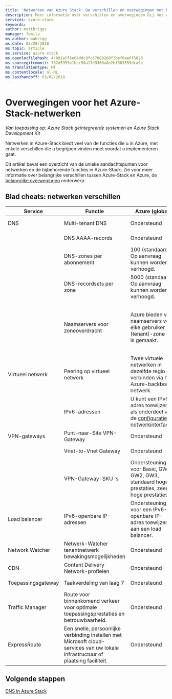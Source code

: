 ```yaml
---
title: 'Netwerken van Azure Stack: De verschillen en overwegingen met betrekking tot'
description: Meer informatie over verschillen en overwegingen bij het werken met netwerken in Azure-Stack.
services: azure-stack
keywords: 
author: mattbriggs
manager: femila
ms.author: mabrigg
ms.date: 02/28/2018
ms.topic: article
ms.service: azure-stack
ms.openlocfilehash: 4c881a5f5e64ddc9fc67060208f3bef6ae0f5028
ms.sourcegitcommit: 782d5955e1bec50a17d9366a8e2bf583559dca9e
ms.translationtype: MT
ms.contentlocale: nl-NL
ms.lasthandoff: 03/02/2018
---
```

# <a name="considerations-for-azure-stack-networking"></a>Overwegingen voor het Azure-Stack-netwerken

*Van toepassing op: Azure Stack geïntegreerde systemen en Azure Stack Development Kit*

Netwerken in Azure-Stack biedt veel van de functies die u in Azure, met enkele verschillen die u begrijpen vinden moet voordat u implementeren gaat.


Dit artikel bevat een overzicht van de unieke aandachtspunten voor netwerken en de bijbehorende functies in Azure-Stack. Zie voor meer informatie over belangrijke verschillen tussen Azure-Stack en Azure, de [belangrijke overwegingen](azure-stack-considerations.md) onderwerp.


## <a name="cheat-sheet-networking-differences"></a>Blad cheats: netwerken verschillen

|Service | Functie | Azure (global) | Azure Stack |
| --- | --- | --- | --- |
| DNS | Multi-tenant DNS | Ondersteund| Nog niet ondersteund|
| |DNS AAAA-records|Ondersteund|Niet ondersteund|
| |DNS-zones per abonnement|100 (standaard)<br>Op aanvraag kunnen worden verhoogd.|100|
| |DNS-recordsets per zone|5000 (standaard)<br>Op aanvraag kunnen worden verhoogd.|5000|
||Naamservers voor zoneoverdracht|Azure bieden vier naamservers voor elke gebruiker (tenant)-zone die is gemaakt.|Azure Stack biedt twee naamservers voor elke gebruiker (tenant)-zone die is gemaakt.|
| Virtueel netwerk|Peering op virtueel netwerk|Twee virtuele netwerken in dezelfde regio verbinden via het Azure-backbone-netwerk.|Nog niet ondersteund|
| |IPv6-adressen|U kunt een IPv6-adres toewijzen als onderdeel van de [configuratie netwerkinterfaces](https://docs.microsoft.com/azure/virtual-network/virtual-network-network-interface-addresses#ip-address-versions).|Alleen IPv4 wordt ondersteund.|
|VPN-gateways|Punt-naar-Site VPN-Gateway|Ondersteund|Nog niet ondersteund|
| |Vnet-to-Vnet Gateway|Ondersteund|Nog niet ondersteund|
| |VPN-Gateway-SKU 's|Ondersteuning voor Basic, GW1, GW2, GW3, standaard hoge prestaties, zeer hoge prestaties. |Ondersteuning voor Basic, Standard en hoog-presterende SKU's.|
|Load balancer|IPv6-openbare IP-adressen|Ondersteuning voor een IPv6-openbare IP-adres toewijzen aan een load balancer.|Alleen IPv4 wordt ondersteund.|
|Network Watcher|Netwerk-Watcher tenantnetwerk bewakingsmogelijkheden|Ondersteund|Nog niet ondersteund|
|CDN|Content Delivery Network-profielen|Ondersteund|Nog niet ondersteund|
|Toepassingsgateway|Taakverdeling van laag 7|Ondersteund|Nog niet ondersteund|
|Traffic Manager|Route voor binnenkomend verkeer voor optimale toepassingsprestaties en betrouwbaarheid.|Ondersteund|Nog niet ondersteund|
|ExpressRoute|Een snelle, persoonlijke verbinding instellen met Microsoft cloud-services van uw lokale infrastructuur of plaatsing faciliteit.|Ondersteund|Ondersteuning voor het Azure-Stack verbinden met een Express Route-circuit.|

## <a name="next-steps"></a>Volgende stappen

[DNS in Azure Stack](azure-stack-dns.md)
